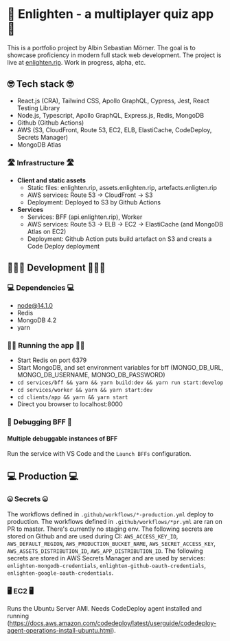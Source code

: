 # 🤔 Enlighten - a multiplayer quiz app 🤔

This is a portfolio project by Albin Sebastian Mörner. The goal is to showcase proficiency in modern full stack web development. The project is live at [enlighten.rip](https://enlighten.rip). Work in progress, alpha, etc.

## 🤓 Tech stack 🤓

- React.js (CRA), Tailwind CSS, Apollo GraphQL, Cypress, Jest, React Testing Library
- Node.js, Typescript, Apollo GraphQL, Express.js, Redis, MongoDB
- Github (Github Actions)
- AWS (S3, CloudFront, Route 53, EC2, ELB, ElastiCache, CodeDeploy, Secrets Manager)
- MongoDB Atlas

### 🛣️ Infrastructure 🛣️

- **Client and static assets**
  - Static files: enlighten.rip, assets.enlighten.rip, artefacts.enligten.rip
  - AWS services: Route 53 -> CloudFront -> S3
  - Deployment: Deployed to S3 by Github Actions
- **Services**
  - Services: BFF (api.enlighten.rip), Worker
  - AWS services: Route 53 -> ELB -> EC2 -> ElastiCache (and MongoDB Atlas on EC2)
  - Deployment: Github Action puts build artefact on S3 and creats a Code Deploy deployment

## 👨🏽‍💻 Development 👨🏽‍💻

### 💻 Dependencies 💻

- node@14.1.0
- Redis
- MongoDB 4.2
- yarn

### 🏃‍♀️ Running the app 🏃‍♀️

- Start Redis on port 6379
- Start MongoDB, and set environment variables for bff (MONGO_DB_URL, MONGO_DB_USERNAME, MONGO_DB_PASSWORD)
- `cd services/bff && yarn && yarn build:dev && yarn run start:develop`
- `cd services/worker && yarn && yarn start:dev`
- `cd clients/app && yarn && yarn start`
- Direct you browser to localhost:8000

### 🐛 Debugging BFF 🐛

#### Multiple debuggable instances of BFF

Run the service with VS Code and the `Launch BFFs` configuration.

## 💻 Production 💻

### 🤐 Secrets 🤐

The workflows defined in `.github/workflows/*-production.yml` deploy to production. The workflows defined in `.github/workflows/*pr.yml` are ran on PR to master. There's currently no staging env. The following secrets are stored on Github and are used during CI: `AWS_ACCESS_KEY_ID`, `AWS_DEFAULT_REGION`, `AWS_PRODUCTION_BUCKET_NAME`, `AWS_SECRET_ACCESS_KEY`, `AWS_ASSETS_DISTRIBUTION_ID`, `AWS_APP_DISTRIBUTION_ID`. The following secrets are stored in AWS Secrets Manager and are used by services: `enlighten-mongodb-credentials`, `enlighten-github-oauth-credentials`, `enlighten-google-oauth-credentials`.

### 🖥️ EC2 🖥️

Runs the Ubuntu Server AMI. Needs CodeDeploy agent installed and running (https://docs.aws.amazon.com/codedeploy/latest/userguide/codedeploy-agent-operations-install-ubuntu.html).
